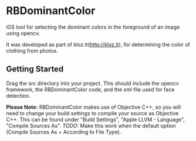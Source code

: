 # RBDominantColor
iOS tool for selecting the dominant colors in the foreground of an image using opencv.

It was developed as part of kloz.it(http://kloz.it), for determining the color of clothing from photos.

## Getting Started

Drag the src directory into your project. This should include the opencv framework, the RBDominantColor code, and the xml file used for face detection.

**Please Note:** RBDominantColor makes use of Objective C++, so you will need to change your build settings to compile your source as Objective C++. This can be found under "Build Settings", "Apple LLVM - Language", "Compile Sources As". *TODO:* Make this work when the default option (Compile Sources As = According to File Type).

